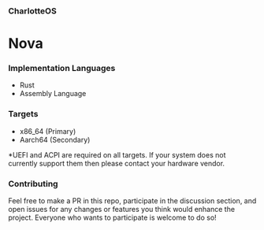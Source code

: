 ### CharlotteOS

# Nova

### Implementation Languages
- Rust
- Assembly Language

### Targets
- x86_64 (Primary)
- Aarch64 (Secondary)

*UEFI and ACPI are required on all targets. If your system does not currently support them then please contact your hardware vendor.

### Contributing

Feel free to make a PR in this repo, participate in the discussion section, and open issues for any changes or features
you think would enhance the project. Everyone who wants to participate is welcome to do so!
